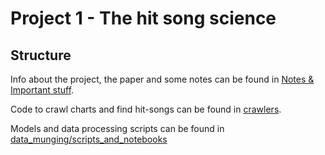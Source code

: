
# Project 1 - The hit song science

## Structure

Info about the project, the paper and some notes can be found in [Notes & Important stuff](https://gits-15.sys.kth.se/vyth/The-Hit-Song-Science/tree/master/Notes%20%26%20important%20stuff). 

Code to crawl charts and find hit-songs can be found in [crawlers](crawlers).

Models and data processing scripts can be found in [data_munging/scripts_and_notebooks](data_munging/scripts_and_notebooks)
